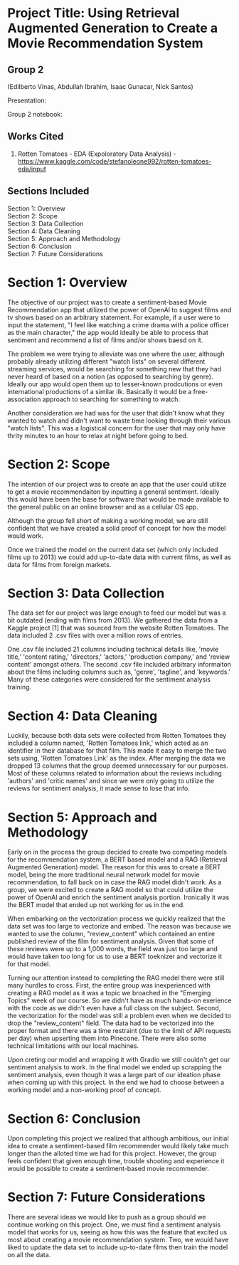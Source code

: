 
# Project Title: Using Retrieval Augmented Generation to Create a Movie Recommendation System
## Group 2
(Edilberto Vinas, Abdullah Ibrahim, Isaac Gunacar, Nick Santos)

Presentation: 

Group 2 notebook: 

## Works Cited
1. Rotten Tomatoes - EDA (Expoloratory Data Analysis) - https://www.kaggle.com/code/stefanoleone992/rotten-tomatoes-eda/input

## Sections Included
Section 1: Overview<br>
Section 2: Scope<br>
Section 3: Data Collection<br>
Section 4: Data Cleaning<br>
Section 5: Approach and Methodology<br>
Section 6: Conclusion<br>
Section 7: Future Considerations<br>

# Section 1: Overview
The objective of our project was to create a sentiment-based Movie Recommendation app that utilized the power of OpenAI to suggest films and tv shows based on an arbitrary statement. For example, if a user were to input the statement, "I feel like watching a crime drama with a police officer as the main character," the app would ideally be able to process that sentiment and recommend a list of films and/or shows baesd on it.

The problem we were trying to alleviate was one where the user, although probably already utilizing different "watch lists" on several different streaming services, would be searching for something new that they had never heard of based on a notion (as opposed to searching by genre). Ideally our app would open them up to lesser-known prodcutions or even international productions of a similar ilk. Basically it would be a free-association approach to searching for something to watch.

Another consideration we had was for the user that didn't know what they wanted to watch and didn't want to waste time looking through their various "watch lists". This was a logistical concern for the user that may only have thrity minutes to an hour to relax at night before going to bed.

# Section 2: Scope
The intention of our project was to create an app that the user could utilize to get a movie recommendaiton by inputting a general sentiment. Ideally this would have been the base for software that would be made available to the general public on an online browser and as a cellular OS app. 

Although the group fell short of making a working model, we are still confident that we have created a solid proof of concept for how the model would work.

Once we trained the model on the current data set (which only included films up to 2013) we could add up-to-date data with current films, as well as data for films from foreign markets.

# Section 3: Data Collection
The data set for our project was large enough to feed our model but was a bit outdated (ending with films from 2013). We gathered the data from a Kaggle project [1] that was sourced from the website Rotten Tomatoes. The data included 2 .csv files with over a million rows of entries.

One .csv file included 21 columns including technical details like, 'movie title,' 'content rating,' 'directors,' 'actors,' 'production company,' and 'review content' amongst others. The second .csv file included arbitrary informaiton about the films including columns such as, 'genre', 'tagline', and 'keywords.' Many of these categories were considered for the sentiment analysis training.

# Section 4: Data Cleaning
Luckily, because both data sets were collected from Rotten Tomatoes they included a column named, 'Rotten Tomatoes link,' which acted as an identifier in their database for that film. This made it easy to merge the two sets using, 'Rotten Tomatoes Link' as the index. After merging the data we dropped 13 columns that the group deemed unnecessary for our purposes. Most of these columns related to information about the reviews including 'authors' and 'critic names' and since we were only going to utilize the reviews for sentiment analysis, it made sense to lose that info.

# Section 5: Approach and Methodology
Early on in the process the group decided to create two competing models for the recommendation system, a BERT based model and a RAG (Retrieval Augmented Generation) model. The reason for this was to create a BERT model, being the more traditional neural network model for movie recommendation, to fall back on in case the RAG model didn't work. As a group, we were excited to create a RAG model so that could utilize the power of OpenAI and enrich the sentiment analysis portion. Ironically it was the BERT model that ended up not working for us in the end.

When embarking on the vectorization process we quickly realized that the data set was too large to vectorize and embed. The reason was because we wanted to use the column, "review_content" which contained an entire published review of the film for sentiment analysis. Given that some of these reviews were up to a 1,000 words, the field was just too large and would have taken too long for us to use a BERT toeknizer and vectorize it for that model.

Turning our attention instead to completing the RAG model there were still many hurdles to cross. First, the entire group was inexperienced with creating a RAG model as it was a topic we broached in the "Emerging Topics" week of our course. So we didn't have as much hands-on exerience with the code as we didn't even have a full class on the subject. Second, the vectorization for the model was still a problem even when we decided to drop the "review_content" field. The data had to be vectorized into the proper format and there was a time restraint (due to the limit of API requests per day) when upserting them into Pinecone. There were also some technical limitations with our local machines.

Upon creting our model and wrapping it with Gradio we still couldn't get our sentiment analysis to work. In the final model we ended up scrapping the sentiment analysis, even though it was a large part of our ideation phase when coming up with this project. In the end we had to choose between a working model and a non-working proof of concept.

# Section 6: Conclusion
Upon completing this project we realized that although ambitious, our initial idea to create a sentiment-based film recommender would likely take much longer than the alloted time we had for this project. However, the group feels confident that given enough time, trouble shooting and experience it would be possible to create a sentiment-based movie recommender.

# Section 7: Future Considerations
There are several ideas we would like to push as a group should we continue working on this project. One, we must find a sentiment analysis model that works for us, seeing as how this was the feature that excited us most about creating a movie recommendation system. Two, we would have liked to update the data set to include up-to-date films then train the model on all the data.